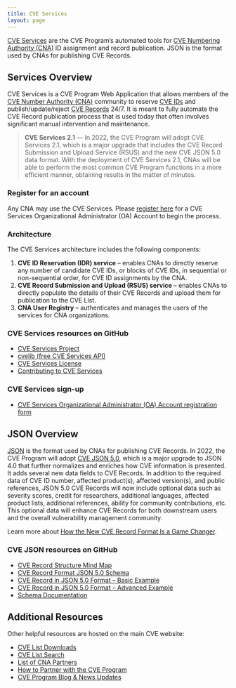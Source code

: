 ```yaml
---
title: CVE Services
layout: page
---
```


[CVE Services](https://github.com/CVEProject/cve-services) are the CVE Program’s automated tools for [CVE Numbering Authority (CNA)](https://www.cve.org/ProgramOrganization/CNAs) ID assignment and record publication. JSON is the format used by CNAs for publishing CVE Records.

## Services Overview

CVE Services is a CVE Program Web Application that allows members of the [CVE Number Authority (CNA)](https://www.cve.org/PartnerInformation/Partner#CNA) community to reserve [CVE IDs](https://www.cve.org/ResourcesSupport/Glossary?activeTerm=glossaryCVEID) and publish/update/reject [CVE Records](https://www.cve.org/ResourcesSupport/Glossary?activeTerm=glossaryRecord) 24/7. It is meant to fully automate the CVE Record publication process that is used today that often involves significant manual intervention and maintenance. 

><strong>CVE Services 2.1</strong> &mdash; In 2022, the CVE Program will adopt CVE Services 2.1, which is a major upgrade that includes the CVE Record Submission and Upload Service (RSUS) and the new CVE JSON 5.0 data format. With the deployment of CVE Services 2.1, CNAs will be able to perform the most common CVE Program functions in a more efficient manner, obtaining results in the matter of minutes. 

### Register for an account

Any CNA may use the CVE Services. Please [register here](https://forms.monday.com/forms/03132d0646401f5d10d06c60e25444a1?r=use1) for a CVE Services Organizational Administrator (OA) Account to begin the process.

### Architecture

The CVE Services architecture includes the following components: 

<ol>
  <li><strong>CVE ID Reservation (IDR) service</strong> – enables CNAs to directly reserve any number of candidate CVE IDs, or blocks of CVE IDs, in sequential or non-sequential order, for CVE ID assignments by the CNA.</li>
  <li><strong>CVE Record Submission and Upload (RSUS) service</strong> – enables CNAs to directly populate the details of their CVE Records and upload them for publication to the CVE List.</li>
  <li><strong>CNA User Registry</strong> – authenticates and manages the users of the services for CNA organizations.</li>
</ol>
  
### CVE Services resources on GitHub 

* [CVE Services Project](https://github.com/CVEProject/cve-services#project)
* [cvelib (free CVE Services API)](https://github.com/RedHatProductSecurity/cvelib)
* [CVE Services License](https://github.com/CVEProject/cve-services/blob/dev/LICENSE)
* [Contributing to CVE Services](https://github.com/CVEProject/cve-services/blob/dev/CONTRIBUTING.md)

### CVE Services sign-up 
  
* [CVE Services Organizational Administrator (OA) Account registration form]((https://forms.monday.com/forms/03132d0646401f5d10d06c60e25444a1?r=use1))

## JSON Overview

[JSON](https://json-schema.org/) is the format used by CNAs for publishing CVE Records. In 2022, the CVE Program will adopt [CVE JSON 5.0](https://github.com/CVEProject/cve-schema/blob/master/schema/v5.0/CVE_JSON_5.0_schema.json), which is a major upgrade to JSON 4.0 that further normalizes and enriches how CVE information is presented. It adds several new data fields to CVE Records. In addition to the required data of CVE ID number, affected product(s), affected version(s), and public references, JSON 5.0 CVE Records will now include optional data such as severity scores, credit for researchers, additional languages, affected product lists, additional references, ability for community contributions, etc. This optional data will enhance CVE Records for both downstream users and the overall vulnerability management community. 

Learn more about [How the New CVE Record Format Is a Game Changer](https://www.cve.org/Media/News/item/podcast/2021/07/13/How-the-New-CVE-Record).

### CVE JSON resources on GitHub 

* [CVE Record Structure Mind Map](https://cveproject.github.io/cve-schema/schema/v5.0/docs/mindmap.html)
* [CVE Record Format JSON 5.0 Schema](https://github.com/CVEProject/cve-schema/blob/master/schema/v5.0/CVE_JSON_5.0_schema.json)
* [CVE Record in JSON 5.0 Format – Basic Example](https://github.com/cveproject/cve-schema/blob/master/schema/v5.0/docs/basic-example.json)
* [CVE Record in JSON 5.0 Format – Advanced Example](https://github.com/cveproject/cve-schema/blob/master/schema/v5.0/docs/advanced-example.json)
* [Schema Documentation](https://cveproject.github.io/cve-schema/schema/v5.0/docs/)

## Additional Resources

Other helpful resources are hosted on the main CVE website:

* [CVE List Downloads](https://www.cve.org/Downloads)
* [CVE List Search](https://www.cve.org/)
* [List of CNA Partners](https://www.cve.org/PartnerInformation/ListofPartners)
* [How to Partner with the CVE Program](https://www.cve.org/PartnerInformation/Partner#HowToBecomeAPartner)
* [CVE Program Blog & News Updates](https://www.cve.org/Media/News/AllNews)
